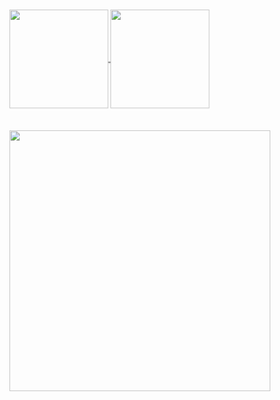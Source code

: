 <!-- # Yoo hello there, here is my social media -->
#

<a href="https://github.com/anuraghazra/github-readme-stats">
  <img height="175" align="center" src="https://github-readme-stats.vercel.app/api/top-langs/?username=VictorINT&theme=react&layout=compact" />
</a>
<a href="https://github.com/anuraghazra/convoychat">
  <img height="175" align="center" src="https://github-readme-stats.vercel.app/api?username=VictorINT&theme=react&show_icons=true" />
</a>

#

<img height="462" align="center" src="https://thumbs.gfycat.com/ReflectingTanCero-size_restricted.gif" />
